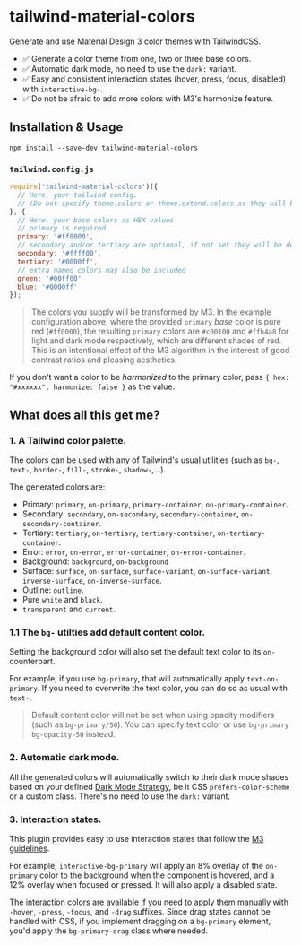 # tailwind-material-colors

Generate and use Material Design 3 color themes with TailwindCSS.

- ✅ Generate a color theme from one, two or three base colors.
- ✅ Automatic dark mode, no need to use the `dark:` variant.
- ✅ Easy and consistent interaction states (hover, press, focus, disabled) with `interactive-bg-`.
- ✅ Do not be afraid to add more colors with M3's harmonize feature.
## Installation & Usage

```
npm install --save-dev tailwind-material-colors
```

### `tailwind.config.js`
```js
require('tailwind-material-colors')({
  // Here, your tailwind config.
  // (Do not specify theme.colors or theme.extend.colors as they will be overwritten).
}, {
  // Here, your base colors as HEX values
  // primary is required
  primary: '#ff0000',
  // secondary and/or tertiary are optional, if not set they will be derived from the primary color
  secondary: '#ffff00',
  tertiary: '#0000ff',
  // extra named colors may also be included
  green: '#00ff00'
  blue: '#0000ff'
});
```

> The colors you supply will be transformed by M3. In the example configuration above, where the provided `primary` _base_ color is pure red (`#ff0000`), the resulting `primary` colors are `#c00100` and `#ffb4a8` for light and dark mode respectively, which are different shades of red. This is an intentional effect of the M3 algorithm in the interest of good contrast ratios and pleasing aesthetics.

If you don't want a color to be _harmonized_ to the primary color, pass `{ hex: "#xxxxxx", harmonize: false }` as the value.

## What does all this get me?

### 1. A Tailwind color palette.

The colors can be used with any of Tailwind's usual utilities (such as `bg-`, `text-`, `border-`, `fill-`, `stroke-`, `shadow-`,...).

The generated colors are:

- Primary: `primary`, `on-primary`, `primary-container`, `on-primary-container`.
- Secondary: `secondary`, `on-secondary`, `secondary-container`, `on-secondary-container`.
- Tertiary: `tertiary`, `on-tertiary`, `tertiary-container`, `on-tertiary-container`.
- Error: `error`, `on-error`, `error-container`, `on-error-container`.
- Background: `background`, `on-background`
- Surface: `surface`, `on-surface`, `surface-variant`, `on-surface-variant`, `inverse-surface`, `on-inverse-surface`.
- Outline: `outline`.
- Pure `white` and `black`.
- `transparent` and `current`.

### 1.1 The `bg-` utilties add default content color.

Setting the background color will also set the default text color to its `on-` counterpart.

For example, if you use `bg-primary`, that will automatically apply `text-on-primary`. If you need to overwrite the text color, you can do so as usual with `text-`.

> Default content color will not be set when using opacity modifiers (such as `bg-primary/50`). You can specify text color or use `bg-primary bg-opacity-50` instead.

### 2. Automatic dark mode.

All the generated colors will automatically switch to their dark mode shades based on your defined [Dark Mode Strategy](https://tailwindcss.com/docs/dark-mode#toggling-dark-mode-manually), be it CSS `prefers-color-scheme` or a custom class. There's no need to use the `dark:` variant.

### 3. Interaction states.

This plugin provides easy to use interaction states that follow the [M3 guidelines](https://m3.material.io/foundations/interaction-states).

For example, `interactive-bg-primary` will apply an 8% overlay of the `on-primary` color to the background when the component is hovered, and a 12% overlay when focused or pressed. It will also apply a disabled state.

The interaction colors are available if you need to apply them manually with `-hover`, `-press`, `-focus`, and `-drag` suffixes.  Since drag states cannot be handled with CSS, if you implement dragging on a `bg-primary` element, you'd apply the `bg-primary-drag` class where needed.

